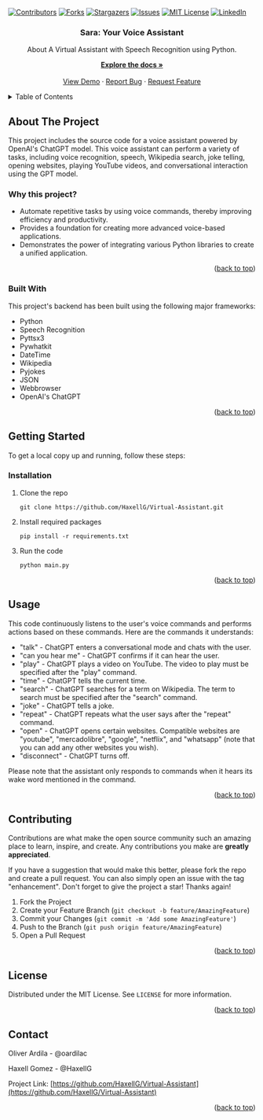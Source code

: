 <a name="readme-top"></a>
[![Contributors](https://shields.io/badge/Contributors-2-green)](https://github.com/HaxellG/Virtual-Assistant/graphs/contributors)
[![Forks](https://img.shields.io/github/forks/HaxellG/Virtual-Assistant)](https://github.com/HaxellG/Virtual-Assistant/network/members)
[![Stargazers](https://img.shields.io/github/stars/HaxellG/Virtual-Assistant)](https://github.com/HaxellG/Virtual-Assistant/stargazers)
[![Issues](https://img.shields.io/github/issues/HaxellG/Virtual-Assistant)](https://github.com/HaxellG/Virtual-Assistant/issues)
[![MIT License](https://img.shields.io/github/license/HaxellG/Virtual-Assistant)](https://github.com/HaxellG/Virtual-Assistant/blob/main/LICENSE)
[![LinkedIn](https://img.shields.io/badge/-LinkedIn-black.svg?style=flat-square&logo=linkedin&colorB=555)](https://www.linkedin.com/in/oardilac/)
<br />
<div align="center">
    <h3 align="center">Sara: Your Voice Assistant</h3>

   <p align="center">
   About
A Virtual Assistant with Speech Recognition using Python.
    <br />

  <p align="center">
    <a href="https://github.com/HaxellG/Virtual-Assistant/"><strong>Explore the docs »</strong></a>
    <br />
    <br />
    <a href="https://github.com/HaxellG/Virtual-Assistant/">View Demo</a>
    ·
    <a href="https://github.com/HaxellG/Virtual-Assistant/issues">Report Bug</a>
    ·
    <a href="https://github.com/HaxellG/Virtual-Assistant/issues">Request Feature</a>
  </p>
</div>


<!-- TABLE OF CONTENTS -->
<details>
  <summary>Table of Contents</summary>
  <ol>
    <li>
      <a href="#about-the-project">About The Project</a>
      <ul>
        <li><a href="#built-with">Built With</a></li>
      </ul>
    </li>
    <li>
      <a href="#getting-started">Getting Started</a>
      <ul>
        <li><a href="#prerequisites">Prerequisites</a></li>
        <li><a href="#installation">Installation</a></li>
      </ul>
    </li>
    <li><a href="#usage">Usage</a></li>
    <li><a href="#roadmap">Roadmap</a></li>
    <li><a href="#contributing">Contributing</a></li>
    <li><a href="#license">License</a></li>
    <li><a href="#contact">Contact</a></li>
    <li><a href="#acknowledgments">Acknowledgments</a></li>
  </ol>
</details>

<!-- ABOUT THE PROJECT -->
## About The Project

This project includes the source code for a voice assistant powered by OpenAI's ChatGPT model. This voice assistant can perform a variety of tasks, including voice recognition, speech, Wikipedia search, joke telling, opening websites, playing YouTube videos, and conversational interaction using the GPT model.

### Why this project?
* Automate repetitive tasks by using voice commands, thereby improving efficiency and productivity.
* Provides a foundation for creating more advanced voice-based applications.
* Demonstrates the power of integrating various Python libraries to create a unified application.

<p align="right">(<a href="#readme-top">back to top</a>)</p>

### Built With

This project's backend has been built using the following major frameworks:

* Python
* Speech Recognition
* Pyttsx3
* Pywhatkit
* DateTime
* Wikipedia
* Pyjokes
* JSON
* Webbrowser
* OpenAI's ChatGPT

<p align="right">(<a href="#readme-top">back to top</a>)</p>

<!-- GETTING STARTED -->
## Getting Started

To get a local copy up and running, follow these steps:

### Installation

1. Clone the repo

    ```
    git clone https://github.com/HaxellG/Virtual-Assistant.git
    ```

2. Install required packages

    ```
    pip install -r requirements.txt
    ```

3. Run the code
   ```
   python main.py
   ```

<p align="right">(<a href="#readme-top">back to top</a>)</p>

<!-- USAGE EXAMPLES -->
## Usage

This code continuously listens to the user's voice commands and performs actions based on these commands. Here are the commands it understands:

* "talk" - ChatGPT enters a conversational mode and chats with the user.
* "can you hear me" - ChatGPT confirms if it can hear the user.
* "play" - ChatGPT plays a video on YouTube. The video to play must be specified after the "play" command.
* "time" - ChatGPT tells the current time.
* "search" - ChatGPT searches for a term on Wikipedia. The term to search must be specified after the "search" command.
* "joke" - ChatGPT tells a joke.
* "repeat" - ChatGPT repeats what the user says after the "repeat" command.
* "open" - ChatGPT opens certain websites. Compatible websites are "youtube", "mercadolibre", "google", "netflix", and "whatsapp" (note that you can add any other websites you wish).
* "disconnect" - ChatGPT turns off.

Please note that the assistant only responds to commands when it hears its wake word mentioned in the command.

<p align="right">(<a href="#readme-top">back to top</a>)</p>


<!-- CONTRIBUTING -->
## Contributing

Contributions are what make the open source community such an amazing place to learn, inspire, and create. Any contributions you make are **greatly appreciated**.

If you have a suggestion that would make this better, please fork the repo and create a pull request. You can also simply open an issue with the tag "enhancement".
Don't forget to give the project a star! Thanks again!

1. Fork the Project
2. Create your Feature Branch (`git checkout -b feature/AmazingFeature`)
3. Commit your Changes (`git commit -m 'Add some AmazingFeature'`)
4. Push to the Branch (`git push origin feature/AmazingFeature`)
5. Open a Pull Request

<p align="right">(<a href="#readme-top">back to top</a>)</p>

<!-- LICENSE -->
## License
Distributed under the MIT License. See `LICENSE` for more information.

<p align="right">(<a href="#readme-top">back to top</a>)</p>


<!-- CONTACT -->
## Contact

Oliver Ardila - @oardilac

Haxell Gomez - @HaxellG

Project Link: [https://github.com/HaxellG/Virtual-Assistant](https://github.com/HaxellG/Virtual-Assistant)

<p align="right">(<a href="#readme-top">back to top</a>)</p>
